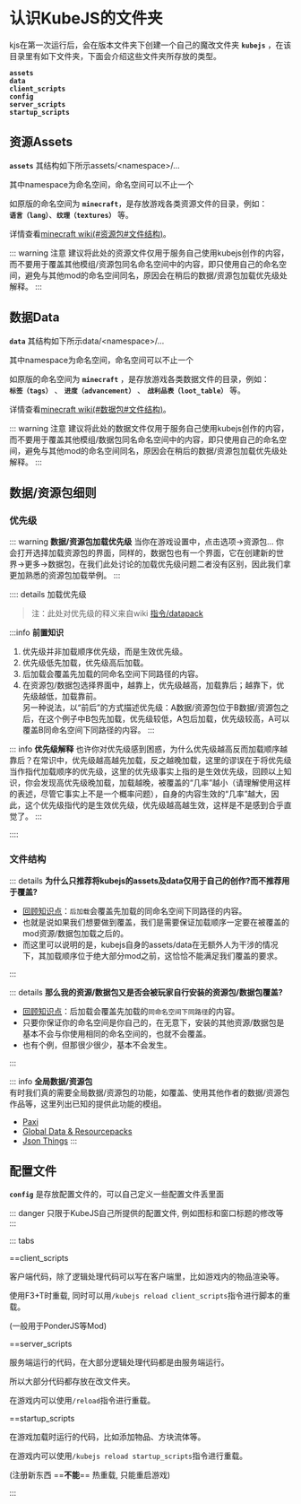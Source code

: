 # 认识KubeJS的文件夹

kjs在第一次运行后，会在版本文件夹下创建一个自己的魔改文件夹 **`kubejs`** ，在该目录里有如下文件夹，下面会介绍这些文件夹所存放的类型。

**`assets`**  
**`data`**  
**`client_scripts`**  
**`config`**  
**`server_scripts`**  
**`startup_scripts`**  

## 资源Assets

**`assets`** 其结构如下所示assets/\<namespace\>/...

其中namespace为命名空间，命名空间可以不止一个

如原版的命名空间为 **`minecraft`**，是存放游戏各类资源文件的目录，例如：  
**`语言（lang）`**、**`纹理（textures）`** 等。

详情查看[minecraft wiki(#资源包#文件结构)](https://zh.minecraft.wiki/w/%E8%B5%84%E6%BA%90%E5%8C%85#%E6%96%87%E4%BB%B6%E7%BB%93%E6%9E%84)。

::: warning 注意
建议将此处的资源文件仅用于服务自己使用kubejs创作的内容，而不要用于覆盖其他模组/资源包同名命名空间中的内容，即只使用自己的命名空间，避免与其他mod的命名空间同名，原因会在稍后的数据/资源包加载优先级处解释。
:::

## 数据Data

**`data`** 其结构如下所示data/\<namespace\>/... 

其中namespace为命名空间，命名空间可以不止一个

如原版的命名空间为 **`minecraft`** ，是存放游戏各类数据文件的目录，例如：  
**`标签（tags）`** 、 **`进度（advancement）`** 、 **`战利品表（loot_table）`** 等。  

详情查看[minecraft wiki(#数据包#文件结构)](https://zh.minecraft.wiki/w/%E6%95%B0%E6%8D%AE%E5%8C%85#%E6%96%87%E4%BB%B6%E5%A4%B9%E7%BB%93%E6%9E%84)。

::: warning 注意
建议将此处的数据文件仅用于服务自己使用kubejs创作的内容，而不要用于覆盖其他模组/数据包同名命名空间中的内容，即只使用自己的命名空间，避免与其他mod的命名空间同名，原因会在稍后的数据/资源包加载优先级处解释。
:::

## 数据/资源包细则

### 优先级

::: warning **数据/资源包加载优先级**
当你在游戏设置中，点击选项->资源包... 你会打开选择加载资源包的界面，同样的，数据包也有一个界面，它在创建新的世界->更多->数据包，在我们此处讨论的加载优先级问题二者没有区别，因此我们拿更加熟悉的资源包加载举例。
:::

:::: details 加载优先级

>注：此处对优先级的释义来自wiki [指令/datapack](https://zh.minecraft.wiki/w/%E5%91%BD%E4%BB%A4/datapack?variant=zh-cn)

:::info **前置知识**
1. 优先级并非加载顺序优先级，而是生效优先级。
2. 优先级低先加载，优先级高后加载。
3. 后加载会覆盖先加载的同命名空间下同路径的内容。
4. 在资源包/数据包选择界面中，越靠上，优先级越高，加载靠后；越靠下，优先级越低，加载靠前。  
另一种说法，以“前后”的方式描述优先级：A数据/资源包位于B数据/资源包之后，在这个例子中B包先加载，优先级较低，A包后加载，优先级较高，A可以覆盖B同命名空间下同路径的内容。
:::

::: info **优先级解释**
也许你对优先级感到困惑，为什么优先级越高反而加载顺序越靠后？在常识中，优先级越高越先加载，反之越晚加载，这里的谬误在于将优先级当作指代加载顺序的优先级，这里的优先级事实上指的是生效优先级，回顾以上知识，你会发现高优先级晚加载，加载越晚，被覆盖的“几率”越小（请理解使用这样的表述，尽管它事实上不是一个概率问题），自身的内容生效的“几率”越大，因此，这个优先级指代的是生效优先级，优先级越高越生效，这样是不是感到合乎直觉了。
:::

::::

### 文件结构


::: details **为什么只推荐将kubejs的assets及data仅用于自己的创作?而不推荐用于覆盖?**  

- [回顾知识点](#优先级)：`后加载`会覆盖先加载的同命名空间下同路径的内容。  
- 也就是说如果我们想要做到覆盖，我们是需要保证加载顺序一定要在被覆盖的mod资源/数据包加载之后的。  
- 而这里可以说明的是，kubejs自身的assets/data在无额外人为干涉的情况下，其加载顺序位于绝大部分mod之前，这恰恰不能满足我们覆盖的要求。

:::

::: details **那么我的资源/数据包又是否会被玩家自行安装的资源包/数据包覆盖?**  

- [回顾知识点](#优先级)：后加载会覆盖先加载的`同命名空间下同路径`的内容。  
- 只要你保证你的命名空间是你自己的，在无意下，安装的其他资源/数据包是基本不会与你使用相同的命名空间的，也就不会覆盖。  
- 也有个例，但那很少很少，基本不会发生。

:::

::: info **全局数据/资源包**  
有时我们真的需要全局数据/资源包的功能，如覆盖、使用其他作者的数据/资源包作品等，这里列出已知的提供此功能的模组。
- [Paxi](https://www.mcmod.cn/class/4615.html)
- [Global Data & Resourcepacks](https://www.mcmod.cn/class/2826.html)
- [Json Things](https://www.mcmod.cn/class/7734.html)
:::

## 配置文件

**`config`** 是存放配置文件的，可以自己定义一些配置文件丢里面

::: danger 只限于KubeJS自己所提供的配置文件, 例如图标和窗口标题的修改等
:::

::: tabs

==client_scripts

客户端代码，除了逻辑处理代码可以写在客户端里，比如游戏内的物品渲染等。  

使用F3+T时重载, 同时可以用`/kubejs reload client_scripts`指令进行脚本的重载。  

(一般用于PonderJS等Mod)

==server_scripts 

服务端运行的代码，在大部分逻辑处理代码都是由服务端运行。

所以大部分代码都存放在改文件夹。  

在游戏内可以使用`/reload`指令进行重载。

==startup_scripts

在游戏加载时运行的代码，比如添加物品、方块流体等。  

在游戏内可以使用`/kubejs reload startup_scripts`指令进行重载。  

(注册新东西 ==**不能**== 热重载, 只能重启游戏)

:::